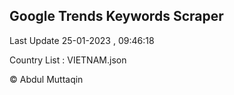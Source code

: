 

## Google Trends Keywords Scraper 
 
Last Update 25-01-2023 , 09:46:18

Country List :
VIETNAM.json



© Abdul Muttaqin 
